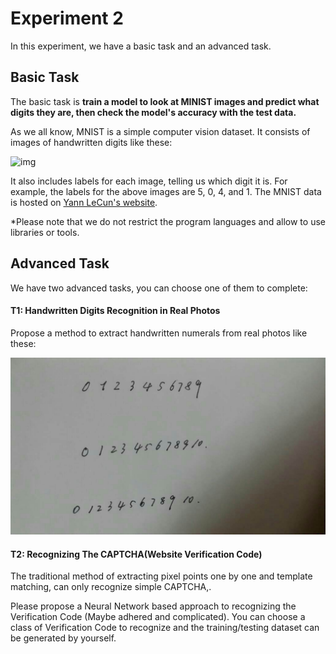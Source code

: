 # Experiment 2

In this experiment, we have a basic task and an advanced task.

## Basic Task

The basic task is **train a model to look at MINIST images and predict what digits they are, then check the model's accuracy with the test data.** 

As we all know, MNIST is a simple computer vision dataset. It consists of images of handwritten digits like these:

![img](https://www.tensorflow.org/images/MNIST.png)

It also includes labels for each image, telling us which digit it is. For example, the labels for the above images are 5, 0, 4, and 1.  The MNIST data is hosted on [Yann LeCun's website](http://yann.lecun.com/exdb/mnist/).

*Please note that we do not restrict the program languages and allow to use libraries or tools.

## Advanced Task

We have two advanced tasks, you can choose one of them to complete: 

#### T1: Handwritten Digits Recognition in Real Photos 

Propose a method to extract handwritten numerals from real photos like these:

![img](https://github.com/MingChaoSun/Course_PR_17/blob/patch-1/experiment2/img/realphoto.jpg)

#### T2: Recognizing The CAPTCHA(Website Verification Code)

The traditional method of extracting pixel points one by one and template matching, can only recognize simple CAPTCHA,.

Please propose a Neural Network based approach to recognizing the Verification Code (Maybe adhered and complicated). You can choose a class of Verification Code to recognize and the training/testing dataset can be generated by yourself.

